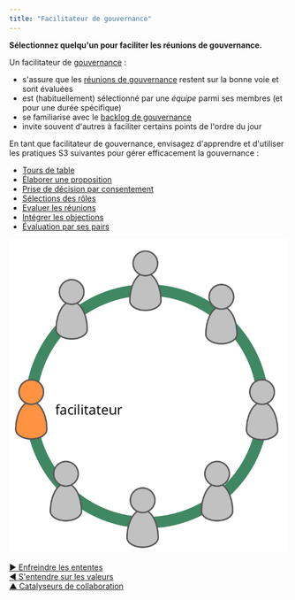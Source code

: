 ```yaml
---
title: "Facilitateur de gouvernance"
---
```



**Sélectionnez quelqu'un pour faciliter les réunions de gouvernance.**

Un facilitateur de [gouvernance](governance.html) :

- s'assure que les [réunions de gouvernance](governance-meeting.html) restent sur la bonne voie et sont évaluées
- est (habituellement) sélectionné par une <dfn data-info="Équipe: Un groupe de personnes qui collaborent vers une intention commune (ou un objectif). Généralement, une équipe fait partie d&apos;une organisation, ou est formée pour la collaboration entre plusieurs organisations.">équipe</dfn> parmi ses membres (et pour une durée spécifique)
- se familiarise avec le [backlog de gouvernance](governance-backlog.html)
- invite souvent d'autres à faciliter certains points de l'ordre du jour

En tant que facilitateur de gouvernance, envisagez d'apprendre et d'utiliser les pratiques S3 suivantes pour gérer efficacement la gouvernance :

- [Tours de table](rounds.html)
- [Élaborer une proposition](proposal-forming.html)
- [Prise de décision par consentement](consent-decision-making.html)
- [Sélections des rôles](role-selection.html)
- [Evaluer les réunions](evaluate-meetings.html)
- [Intégrer les objections](resolve-objections.html)
- [Évaluation par ses pairs](peer-review.html)

![Le facilitateur de gouvernance est typiquement membre de l'équipe](img/circle/facilitator.png)

[&#9654; Enfreindre les ententes](breaking-agreements.html)<br/>[&#9664; S'entendre sur les valeurs](agree-on-values.html)<br/>[&#9650; Catalyseurs de collaboration](enablers-of-collaboration.html)

